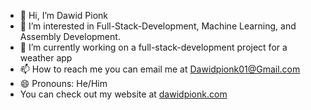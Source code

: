 - 👋 Hi, I’m Dawid Pionk
- 👀 I’m interested in Full-Stack-Development, Machine Learning, and Assembly Development.
- 🌱 I’m currently working on a full-stack-development project for a weather app
- 📫 How to reach me you can email me at Dawidpionk01@Gmail.com
- 😄 Pronouns: He/Him
- You can check out my website at [dawidpionk.com](https://www.dawidpionk.com/)

<!---
DawidP2001/DawidP2001 is a ✨ special ✨ repository because its `README.md` (this file) appears on your GitHub profile.
You can click the Preview link to take a look at your changes.
--->
